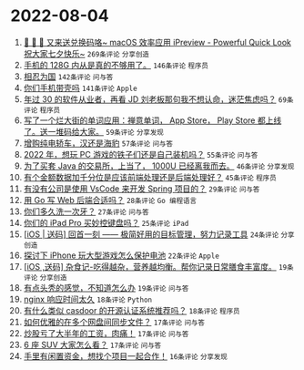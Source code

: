 # 2022-08-04

1. [🎉 🎉 🎉 又来送兑换码咯~ macOS 效率应用 iPreview - Powerful Quick Look 祝大家七夕快乐~](https://www.v2ex.com/t/870662) `269条评论` `分享创造`
1. [手机的 128G 内从是真的不够用了。](https://www.v2ex.com/t/870607) `146条评论` `程序员`
1. [相忍为国](https://www.v2ex.com/t/870554) `142条评论` `问与答`
1. [你们手机带壳吗](https://www.v2ex.com/t/870547) `141条评论` `Apple`
1. [年过 30 的软件从业者，再看 JD 刘老板那句我不想认命，迷茫焦虑吗？](https://www.v2ex.com/t/870639) `69条评论` `程序员`
1. [写了一个烂大街的单词应用：禅意单词， App Store， Play Store 都上线了。送一堆码给大家。](https://www.v2ex.com/t/870540) `59条评论` `分享发现`
1. [增购纯电轿车，汉还是海豹](https://www.v2ex.com/t/870542) `57条评论` `问与答`
1. [2022 年，想玩 PC 游戏的铁子们还是自己装机吗？](https://www.v2ex.com/t/870575) `55条评论` `问与答`
1. [为了买套 Java 的交易所，上当了， 1000U 已经离我而去。](https://www.v2ex.com/t/870610) `46条评论` `分享发现`
1. [有个金额数据加千分位是应该前端处理还是后端处理好？](https://www.v2ex.com/t/870578) `45条评论` `程序员`
1. [有没有公司是使用 VsCode 来开发 Spring 项目的？](https://www.v2ex.com/t/870600) `29条评论` `问与答`
1. [用 Go 写 Web 后端合适吗？](https://www.v2ex.com/t/870659) `28条评论` `Go 编程语言`
1. [你们多久洗一次牙？](https://www.v2ex.com/t/870642) `27条评论` `问与答`
1. [你们的 iPad Pro 买妙控键盘吗？](https://www.v2ex.com/t/870622) `25条评论` `iPad`
1. [[iOS | 送码] 回首一刻 —— 极简好用的目标管理，努力记录工具](https://www.v2ex.com/t/870580) `24条评论` `分享创造`
1. [探讨下 iPhone 玩大型游戏怎么保护电池](https://www.v2ex.com/t/870624) `22条评论` `Apple`
1. [[iOS ,送码] 杂食记-吃得越杂，营养越均衡。帮你记录日常膳食丰富度。](https://www.v2ex.com/t/870636) `19条评论` `分享创造`
1. [有点头秃的感觉，不知道怎么办](https://www.v2ex.com/t/870561) `19条评论` `问与答`
1. [nginx 响应时间太久](https://www.v2ex.com/t/870670) `18条评论` `Python`
1. [有什么类似 casdoor 的开源认证系统推荐吗？](https://www.v2ex.com/t/870546) `18条评论` `程序员`
1. [如何优雅的在多个网盘间同步文件？](https://www.v2ex.com/t/870617) `17条评论` `问与答`
1. [炒股亏了大半年的工资，肉痛！](https://www.v2ex.com/t/870588) `17条评论` `问与答`
1. [6 座 SUV 大家怎么看？](https://www.v2ex.com/t/870562) `17条评论` `问与答`
1. [手里有闲置资金，想找个项目一起合作！](https://www.v2ex.com/t/870579) `16条评论` `分享发现`
